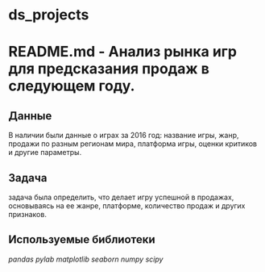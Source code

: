 # ds_projects

# README.md - Анализ рынка игр для предсказания продаж в следующем году.


## Данные

В наличии были данные о играх за 2016 год: название игры, жанр, продажи по разным регионам мира, платформа игры, оценки критиков и другие параметры. 

## Задача

задача была определить, что делает игру успешной в продажах, основываясь на ее жанре, платформе, количество продаж и других признаков.  

## Используемые библиотеки
*pandas*
*pylab*
*matplotlib*
*seaborn*
*numpy*
*scipy*